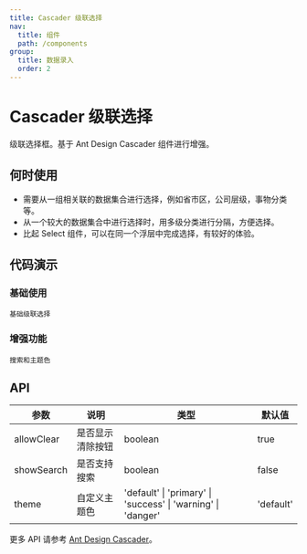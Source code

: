 ```yaml
---
title: Cascader 级联选择
nav:
  title: 组件
  path: /components
group:
  title: 数据录入
  order: 2
---
```


# Cascader 级联选择

级联选择框。基于 Ant Design Cascader 组件进行增强。

## 何时使用

- 需要从一组相关联的数据集合进行选择，例如省市区，公司层级，事物分类等。
- 从一个较大的数据集合中进行选择时，用多级分类进行分隔，方便选择。
- 比起 Select 组件，可以在同一个浮层中完成选择，有较好的体验。

## 代码演示

### 基础使用

<code src="./demos/basic.tsx">基础级联选择</code>

### 增强功能

<code src="./demos/enhanced.tsx">搜索和主题色</code>

## API

| 参数 | 说明 | 类型 | 默认值 |
| --- | --- | --- | --- |
| allowClear | 是否显示清除按钮 | boolean | true |
| showSearch | 是否支持搜索 | boolean | false |
| theme | 自定义主题色 | 'default' \| 'primary' \| 'success' \| 'warning' \| 'danger' | 'default' |

更多 API 请参考 [Ant Design Cascader](https://ant.design/components/cascader-cn#api)。